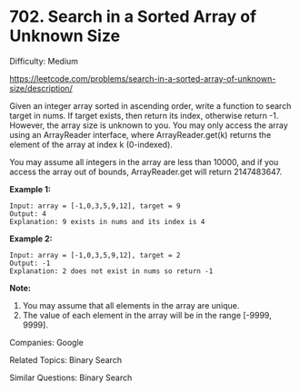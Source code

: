 # 702. Search in a Sorted Array of Unknown Size

Difficulty: Medium

https://leetcode.com/problems/search-in-a-sorted-array-of-unknown-size/description/

Given an integer array sorted in ascending order, write a function to search target in nums.  If target exists, then return its index, otherwise return -1. However, the array size is unknown to you. You may only access the array using an ArrayReader interface, where ArrayReader.get(k) returns the element of the array at index k (0-indexed).

You may assume all integers in the array are less than 10000, and if you access the array out of bounds, ArrayReader.get will return 2147483647.


**Example 1:**
```
Input: array = [-1,0,3,5,9,12], target = 9
Output: 4
Explanation: 9 exists in nums and its index is 4
```
**Example 2:**
```
Input: array = [-1,0,3,5,9,12], target = 2
Output: -1
Explanation: 2 does not exist in nums so return -1
``` 

**Note:**

1. You may assume that all elements in the array are unique.
2. The value of each element in the array will be in the range [-9999, 9999].

Companies: Google

Related Topics: Binary Search

Similar Questions: Binary Search

